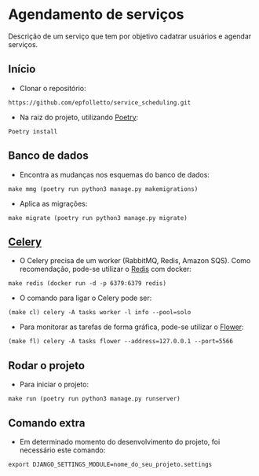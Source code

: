 # Agendamento de serviços
Descrição de um serviço que tem por objetivo cadatrar usuários e agendar serviços.

## Início
- Clonar o repositório:
  
`https://github.com/epfolletto/service_scheduling.git`

- Na raiz do projeto, utilizando [Poetry](https://python-poetry.org/):
  
`Poetry install`

## Banco de dados

- Encontra as mudanças nos esquemas do banco de dados:

`make mmg (poetry run python3 manage.py makemigrations)`
  
- Aplica as migrações:
  
`make migrate (poetry run python3 manage.py migrate)`

## [Celery](https://docs.celeryq.dev/en/stable/)

- O Celery precisa de um worker (RabbitMQ, Redis, Amazon SQS). Como recomendação, pode-se utilizar o [Redis](https://redis.io/) com docker:

`make redis (docker run -d -p 6379:6379 redis)`

- O comando para ligar o Celery pode ser:

`(make cl) celery -A tasks worker -l info --pool=solo`

- Para monitorar as tarefas de forma gráfica, pode-se utilizar o [Flower](https://flower.readthedocs.io/en/latest/):

`(make fl) celery -A tasks flower --address=127.0.0.1 --port=5566`

## Rodar o projeto
- Para iniciar o projeto:
  
`make run (poetry run python3 manage.py runserver)`

## Comando extra
- Em determinado momento do desenvolvimento do projeto, foi necessário este comando:
  
`export DJANGO_SETTINGS_MODULE=nome_do_seu_projeto.settings`
 

